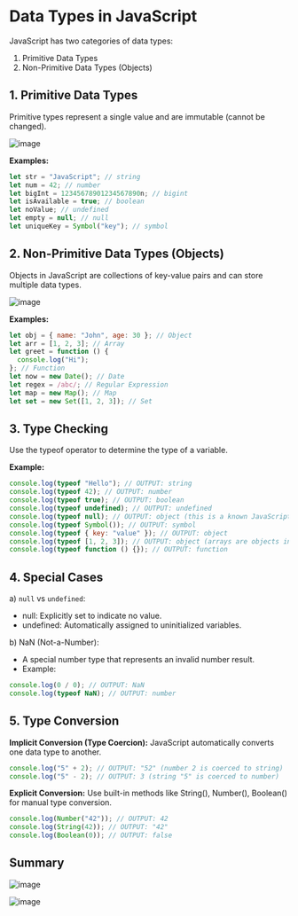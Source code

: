 # Data Types in JavaScript

JavaScript has two categories of data types:

1. Primitive Data Types
2. Non-Primitive Data Types (Objects)

## 1. Primitive Data Types

Primitive types represent a single value and are immutable (cannot be changed).

![image](https://github.com/user-attachments/assets/4f2755b0-26a4-43ad-abdf-6321c7682136)


**Examples:**

```javascript
let str = "JavaScript"; // string
let num = 42; // number
let bigInt = 12345678901234567890n; // bigint
let isAvailable = true; // boolean
let noValue; // undefined
let empty = null; // null
let uniqueKey = Symbol("key"); // symbol
```

## 2. Non-Primitive Data Types (Objects)

Objects in JavaScript are collections of key-value pairs and can store multiple data types.

![image](https://github.com/user-attachments/assets/9e06db96-0ef5-4b27-a312-cf179967c07e)


**Examples:**

```javascript
let obj = { name: "John", age: 30 }; // Object
let arr = [1, 2, 3]; // Array
let greet = function () {
  console.log("Hi");
}; // Function
let now = new Date(); // Date
let regex = /abc/; // Regular Expression
let map = new Map(); // Map
let set = new Set([1, 2, 3]); // Set
```

## 3. Type Checking

Use the typeof operator to determine the type of a variable.

**Example:**

```javascript
console.log(typeof "Hello"); // OUTPUT: string
console.log(typeof 42); // OUTPUT: number
console.log(typeof true); // OUTPUT: boolean
console.log(typeof undefined); // OUTPUT: undefined
console.log(typeof null); // OUTPUT: object (this is a known JavaScript quirk)
console.log(typeof Symbol()); // OUTPUT: symbol
console.log(typeof { key: "value" }); // OUTPUT: object
console.log(typeof [1, 2, 3]); // OUTPUT: object (arrays are objects in JS)
console.log(typeof function () {}); // OUTPUT: function
```

## 4. Special Cases

a) `null` vs `undefined`:

- null: Explicitly set to indicate no value.
- undefined: Automatically assigned to uninitialized variables.

b) NaN (Not-a-Number):

- A special number type that represents an invalid number result.
- Example:

```javascript
console.log(0 / 0); // OUTPUT: NaN
console.log(typeof NaN); // OUTPUT: number
```

## 5. Type Conversion

**Implicit Conversion (Type Coercion):**
JavaScript automatically converts one data type to another.

```javascript
console.log("5" + 2); // OUTPUT: "52" (number 2 is coerced to string)
console.log("5" - 2); // OUTPUT: 3 (string "5" is coerced to number)
```

**Explicit Conversion:**
Use built-in methods like String(), Number(), Boolean() for manual type conversion.

```javascript
console.log(Number("42")); // OUTPUT: 42
console.log(String(42)); // OUTPUT: "42"
console.log(Boolean(0)); // OUTPUT: false
```

## Summary

![image](https://github.com/user-attachments/assets/1bcb0b4a-efc3-4994-ab11-a59bfe7530cb)

![image](https://github.com/user-attachments/assets/03f31cf4-007c-4a39-9f39-7d74134ba6bf)


